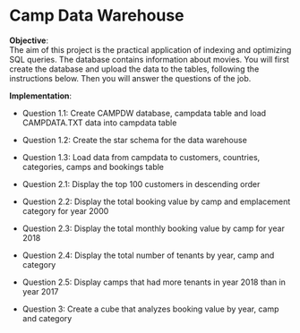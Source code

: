# Camp Data Warehouse

**Objective**:  
The aim of this project is the practical application of indexing and optimizing SQL queries. The database contains information about movies.
You will first create the database and upload the data to the tables, following the instructions below. Then you will answer the questions of the job.


**Implementation**:  

- Question 1.1: Create CAMPDW database, campdata table and load CAMPDATA.TXT data into campdata table

- Question 1.2: Create the star schema for the data warehouse

- Question 1.3: Load data from campdata to customers, countries, categories, camps and bookings table

- Question 2.1: Display the top 100 customers in descending order

- Question 2.2: Display the total booking value by camp and emplacement category for year 2000

- Question 2.3: Display the total monthly booking value by camp for year 2018

- Question 2.4: Display the total number of tenants by year, camp and category

- Question 2.5: Display camps that had more tenants in year 2018 than in year 2017

- Question 3: Create a cube that analyzes booking value by year, camp and category
